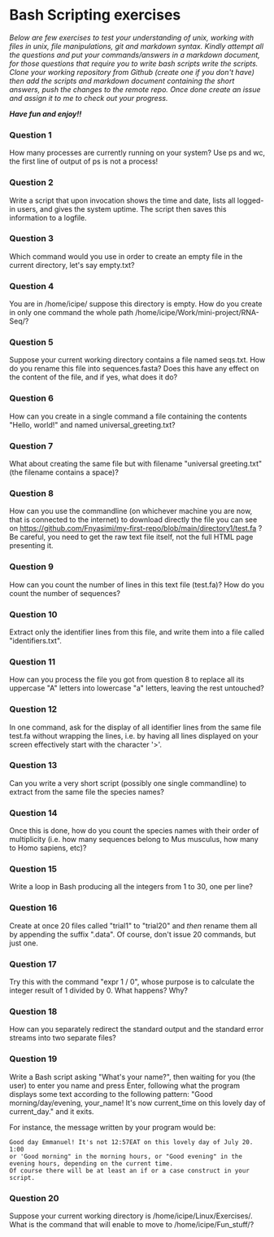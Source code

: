 # Bash Scripting exercises

_Below are few exercises to test your understanding of unix, working with files in  unix, file manipulations, git and markdown syntax. 
Kindly attempt all the questions and put your commands/answers in a markdown document, for those questions that require you to write bash 
scripts write the scripts. Clone your working repository from Github (create one if you don't have) then add the scripts and markdown document 
containing the short answers, push the changes to the remote repo. Once done create an issue and assign it to me to check out your progress._

_**Have fun and enjoy!!**_

### Question 1
How many processes are currently running on your system? Use ps and wc, the first line of output of ps is not a process!

### Question 2
Write a script that upon invocation shows the time and date, lists all logged-in users, and gives the system uptime. 
The script then saves this information to a logfile.

### Question 3
Which command would you use in order to create an empty file in the current directory, let's say empty.txt?

### Question 4
You are in /home/icipe/  suppose this directory is empty. How do you create in only one command the whole path /home/icipe/Work/mini-project/RNA-Seq/?

### Question 5
Suppose your current working directory contains a file named seqs.txt. How do you rename this file into sequences.fasta? 
Does this have any effect on the content of the file, and if yes, what does it do?

### Question 6
How can you create in a single command a file containing the contents "Hello, world!" and named universal_greeting.txt?

### Question 7
What about creating the same file but with filename "universal greeting.txt" (the filename contains a space)?

### Question 8
How can you use the commandline (on whichever machine you are now, that is connected to the internet) to download directly the 
file you can see on https://github.com/Fnyasimi/my-first-repo/blob/main/directory1/test.fa ? Be careful, you need to get the raw text file itself, 
not the full HTML page presenting it.

### Question 9
How can you count the number of lines in this text file (test.fa)? How do you count the number of sequences?

### Question 10
Extract only the identifier lines from this file, and write them into a file called "identifiers.txt".

### Question 11
How can you process the file you got from question 8 to replace all its uppercase "A" letters into lowercase "a" letters, leaving the rest untouched?

### Question 12
In one command, ask for the display of all identifier lines from the same file test.fa without wrapping the lines, i.e. by having all lines displayed 
on your screen effectively start with the character '>'.

### Question 13
Can you write a very short script (possibly one single commandline) to extract from the same file the species names?

### Question 14
Once this is done, how do you count the species names with their order of multiplicity 
(i.e. how many sequences belong to Mus musculus, how many to Homo sapiens, etc)?

### Question 15
Write a loop in Bash producing all the integers from 1 to 30, one per line?

### Question 16
Create at once 20 files called "trial1" to "trial20" and *then* rename them all by appending the suffix ".data". 
Of course, don't issue 20 commands, but just one.

### Question 17
Try this with the command "expr 1 / 0", whose purpose is to calculate the integer result of 1 divided by 0. What happens? Why?

### Question 18
How can you separately redirect the standard output and the standard error streams into two separate files?

### Question 19
Write a Bash script asking "What's your name?", then waiting for you (the user) to enter you name and press Enter, 
following what the program displays some text according to the following pattern:
"Good morning/day/evening, your_name!
It's now current_time on this lovely day of current_day." and it exits.

For instance, the message written by your program would be:
```
Good day Emmanuel! It's not 12:57EAT on this lovely day of July 20. 1:00
or 'Good morning" in the morning hours, or "Good evening" in the evening hours, depending on the current time.
Of course there will be at least an if or a case construct in your script.
```

### Question 20
Suppose your current working directory is /home/icipe/Linux/Exercises/. What is the command that will enable to move to /home/icipe/Fun_stuff/?
